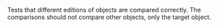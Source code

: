 Tests that different editions of objects are compared correctly. The comparisons should not compare other objects, only the target object.